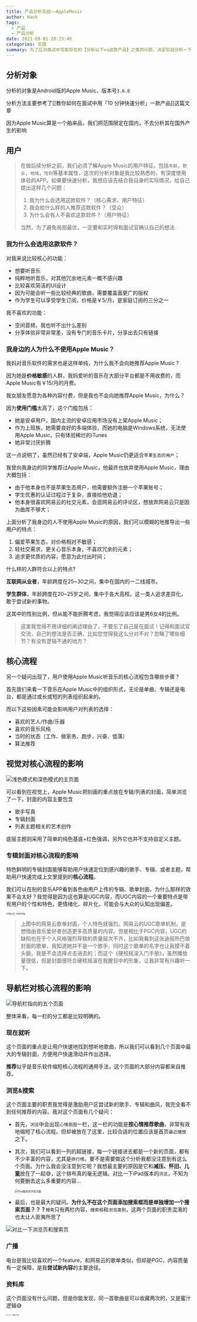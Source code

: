 ```yaml
---
title: 产品分析实战——AppleMusic
author: Hank
tags:
  - 产品
  - 产品分析
date: 2021-09-01 20:23:40
categories: 实践
summary: 为了应对面试中可能存在的【分析以下xx这款产品】之类的问题，决定实战分析一下一款产品
---
```


## 分析对象

分析的对象是Android版的Apple Music，版本号`3.6.0`

分析方法主要参考了[[教你如何在面试中用「10 分钟快速分析」一款产品]]这篇文章

因为Apple Music算是一个舶来品，我们把范围限定在国内，不去分析其在国外产生的影响

## 用户

> 在做后续分析之前，我们必须了解Apple Music的用户特征，包括`年龄`，`职业`，`地域`，`性别`等基本属性，这次的分析对象是我比较熟悉的，有深度使用体验的APP。如果要快速分析，我想应该先结合我自身的实际情况，给自己提出这样几个问题：
>
> 1. 我为什么会选用这款软件？（核心需求、用户特征）
> 2. 我会给什么样的人推荐这款软件？（受众）
> 3. 为什么会有人不喜欢这款软件？（用户特征）
>
> 当然，为了避免局部最优，一定要和实时得和面试官确认自己的想法

### 我为什么会选用这款软件？

对我来说比较核心的功能：

+ 想要听音乐
+ 纯粹地听音乐，对其他冗余地元素一概不感兴趣
+ 比较喜欢简洁的UI设计
+ 因为可能会听一些比较经典的歌曲，需要覆盖面更广的版权
+ 作为学生可以享受学生订阅，价格是￥5/月，是家庭订阅的三分之一

我不喜欢的功能：

+ 空间音频，我也听不出什么差别
+ 分享体验非常非常差，没有专门的音乐卡片，分享出去只有链接

### 我身边的人为什么不使用Apple Music？

我妈对音乐软件的需求也是这样单纯，为什么我不会向她推荐Apple Music？

因为她是**价格敏感**的人群，我妈爱听的音乐在大部分平台都是不用收费的，而Apple Music有￥15/月的月费。

我女朋友愿意为各种内容付费，但是我也不会向她推荐Apple Music，为什么？

因为**使用门槛**太高了，这个门槛包括：

+ 她是安卓用户，国内主流的安卓应用市场没有上架Apple Music；
+ 作为上班族，她需要良好的多端体验，而她的电脑是Windows系统，无法使用Apple Music，只有体验稀烂的iTunes
+ 她非常讨厌折腾

这一点说明了，虽然已经有了安卓端，Apple Music仍更适合`苹果生态的用户`；

我曾向我身边的同学推荐过Apple Music，他最终也放弃使用Apple Music，理由大概包括：

+ 由于他本身也不是苹果生态用户，他需要额外注册一个苹果账号；
+ 学生优惠的认证过程过于复杂，直接给他劝退；
+ 他本身很喜欢网易云的社交元素，会逛网易云的评论区，想放弃网易云只是因为曲库不够大；

上面分析了我身边的人不使用Apple Music的原因，我们可以模糊的地推导出一些用户的特点：

1. 偏爱苹果生态，对价格相对不敏感；
2. 轻社交需求，更关心音乐本身，不喜欢冗余的元素；
3. 追求更优质的内容，愿意为此付出时间；

什么样的人群符合以上的特点?

**互联网从业者**，年龄跨度在25~30之间，集中在国内的一二线城市。

**学生群体**，年龄跨度在20~25岁之间，集中于各大高校。这一类人追求差异化，敢于尝试新的事物。

这其中的性别比例，但从能不能折腾考虑，我觉得应该应该是男6女4的比例。

> 这里我觉得不用详细的阐述理由了，不要忘了自己是在面试！记得和面试官交流，自己的想法是否正确，比如您觉得我这么分对不对？忽略了哪些细节？有没有逻辑不通的地方？

## 核心流程

另一个疑问出现了，用户使用Apple Music听音乐的核心流程包含哪些步骤？

首先我们来看一下音乐在Apple Music中的组织形式，无论是单曲、专辑还是电台，都是通过或长或短的列表组织起来的。

而以下这些因素可能会影响用户对列表的选择：

+ 喜欢的艺人/作曲/乐器
+ 喜欢的音乐风格
+ 当时的状态（工作、做家务、跑步，兴奋、低落）
+ 算法推荐

## 视觉对核心流程的影响

![浅色模式和深色模式的主页面](https://my-picbed.oss-cn-hangzhou.aliyuncs.com/20210831221500.png)

可以看到在视觉上，Apple Music把刻画的重点放在专辑/列表的封面，简单浏览了一下，封面的内容主要包含

+ 歌手写真
+ 专辑封面
+ 列表主题相关的艺术创作

底层主题则采用了简单的纯色基底+红色强调，另外它也并不支持自定义主题。

### 专辑封面对核心流程的影响

特色鲜明的专辑封面能够帮助用户快速定位到感兴趣的歌手、专辑、或者主题，帮助用户快速完成上文里提到的**核心流程**。

我们可以在别的音乐APP看到各色由用户上传的专辑、歌单封面，为什么那样的效果不会太好？我觉得是因为这也算是UGC内容，而UGC内容的一个重要特点是带有用户的个性和特色，更情绪化、碎片化，可能会与大众的认知出现偏差。

<img src="https://my-picbed.oss-cn-hangzhou.aliyuncs.com/20210901154756.png" alt="网易云的一些歌单界面" style="zoom: 33%;" />

> 上图中的网易云歌单封面，个人特色就强烈。网易云的UGC歌单机制，是想借由音乐爱好者创造更多高质量的内容。但是相比于PGC内容，UGC的缺陷也在于个人风格强烈导致的质量层次不齐，比如我看到这张迪丽热巴做封面的歌单，我知道她并不是一个歌手，同时这个歌单的名字也让我摸不着头脑，我是不会选择点击进去的；而这个《硬核摇滚入门手册》，虽然播放量很低，但是封面很符合硬核摇滚在我醒目中的形象，让我非常有兴趣听一下。

## 导航栏对核心流程的影响

![导航栏指向的五个页面](https://my-picbed.oss-cn-hangzhou.aliyuncs.com/20210901203403.png)

整体来看，每一栏的分工都是比较明确的。

### 现在就听

这个页面的重点是让用户快速地找到想听地歌曲，所以我们可以看到几个页面中最大的专辑封面，方便用户快速滑动并作出选择。

**推荐**似乎是音乐软件缩短核心流程的通用手法，这个页面的大部分内容都来自推荐。

### 浏览&搜索

这个页面主要的职责我觉得是激励用户区尝试新的歌手、专辑和曲风，我完全看不到任何推荐的内容。我对这个页面有几个疑问：

+ 首先，`浏览`中会出现`心情氛围`一栏，这一栏的功能是**按心情推荐歌曲**，非常有效地缩短了核心流程。但却被放在了这里，比较合适的位置应该是首页`最近播放`之下。

+ 其次，我们可以看到一列的超链接，每一个链接进去都是一个新的页面，都有不少丰富的内容，尤其是`排行榜`。要不是需要做这个分析我都没注意到有这么个页面。为什么我会没注意到它呢？我想最主要的原因是它和**减压、怀旧、儿童**放在了一起😅，这个排布真的毫无逻辑。对比一下iPad版本的`浏览`，不知为何要删去这么多重要的内容...

  <img src="https://my-picbed.oss-cn-hangzhou.aliyuncs.com/20210901203408.png" alt="iPad版本的浏览页面" style="zoom:50%;" />

+ 最后，也是最大的疑问。**为什么不在这个页面添加搜索框而是单独增加一个搜索页面？？？**`搜索`只有两栏内容，`搜索框`和`浏览类别`，这两个页面的职责混淆的也太让人匪夷所思了

![对比一下浏览页和搜索页](https://my-picbed.oss-cn-hangzhou.aliyuncs.com/20210901193725.png)

### 广播

电台是我比较喜欢的一个feature，和网易云的歌单类似，但却是PGC，内容质量有一定保障，是我**尝试新内容**的主要途径。

### 资料库

这个页面没有什么问题，但是你能发现，同一首歌曲是可以收藏两次的，又是蜜汁逻辑😅

<img src="https://my-picbed.oss-cn-hangzhou.aliyuncs.com/20210901203417.png" alt="《小小》收藏了两次" style="zoom:25%;" />

